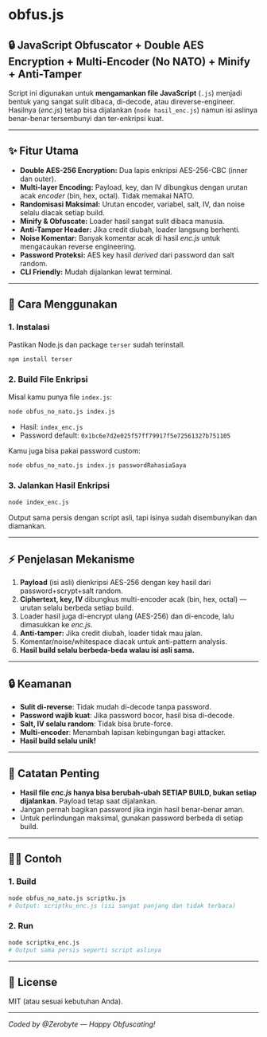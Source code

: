 # obfus.js

## 🔒 JavaScript Obfuscator + Double AES Encryption + Multi-Encoder (No NATO) + Minify + Anti-Tamper

Script ini digunakan untuk **mengamankan file JavaScript** (`.js`) menjadi bentuk yang sangat sulit dibaca, di-decode, atau direverse-engineer. Hasilnya (_enc.js_) tetap bisa dijalankan (`node hasil_enc.js`) namun isi aslinya benar-benar tersembunyi dan ter-enkripsi kuat.

---

## ✨ Fitur Utama

- **Double AES-256 Encryption:** Dua lapis enkripsi AES-256-CBC (inner dan outer).
- **Multi-layer Encoding:** Payload, key, dan IV dibungkus dengan urutan acak _encoder_ (bin, hex, octal). Tidak memakai NATO.
- **Randomisasi Maksimal:** Urutan encoder, variabel, salt, IV, dan noise selalu diacak setiap build.
- **Minify & Obfuscate:** Loader hasil sangat sulit dibaca manusia.
- **Anti-Tamper Header:** Jika credit diubah, loader langsung berhenti.
- **Noise Komentar:** Banyak komentar acak di hasil _enc.js_ untuk mengacaukan reverse engineering.
- **Password Proteksi:** AES key hasil _derived_ dari password dan salt random.
- **CLI Friendly:** Mudah dijalankan lewat terminal.

---

## 🚀 Cara Menggunakan

### 1. Instalasi
Pastikan Node.js dan package `terser` sudah terinstall.

```sh
npm install terser
```

### 2. Build File Enkripsi

Misal kamu punya file `index.js`:

```sh
node obfus_no_nato.js index.js
```

- Hasil: `index_enc.js`
- Password default: `0x1bc6e7d2e025f57ff79917f5e72561327b751105`

Kamu juga bisa pakai password custom:
```sh
node obfus_no_nato.js index.js passwordRahasiaSaya
```

### 3. Jalankan Hasil Enkripsi

```sh
node index_enc.js
```

Output sama persis dengan script asli, tapi isinya sudah disembunyikan dan diamankan.

---

## ⚡ Penjelasan Mekanisme

1. **Payload** (isi asli) dienkripsi AES-256 dengan key hasil dari password+scrypt+salt random.
2. **Ciphertext, key, IV** dibungkus multi-encoder acak (bin, hex, octal) — urutan selalu berbeda setiap build.
3. Loader hasil juga di-encrypt ulang (AES-256) dan di-encode, lalu dimasukkan ke _enc.js_.
4. **Anti-tamper:** Jika credit diubah, loader tidak mau jalan.
5. Komentar/noise/whitespace diacak untuk anti-pattern analysis.
6. **Hasil build selalu berbeda-beda walau isi asli sama.**

---

## 🔒 Keamanan

- **Sulit di-reverse**: Tidak mudah di-decode tanpa password.
- **Password wajib kuat**: Jika password bocor, hasil bisa di-decode.
- **Salt, IV selalu random**: Tidak bisa brute-force.
- **Multi-encoder**: Menambah lapisan kebingungan bagi attacker.
- **Hasil build selalu unik!**

---

## 🛑 Catatan Penting

- **Hasil file _enc.js_ hanya bisa berubah-ubah SETIAP BUILD, bukan setiap dijalankan.** Payload tetap saat dijalankan.
- Jangan pernah bagikan password jika ingin hasil benar-benar aman.
- Untuk perlindungan maksimal, gunakan password berbeda di setiap build.

---

## 👨‍💻 Contoh

### 1. Build
```sh
node obfus_no_nato.js scriptku.js
# Output: scriptku_enc.js (isi sangat panjang dan tidak terbaca)
```

### 2. Run
```sh
node scriptku_enc.js
# Output sama persis seperti script aslinya
```

---

## 📑 License

MIT (atau sesuai kebutuhan Anda).

---

_Coded by @Zerobyte — Happy Obfuscating!_
